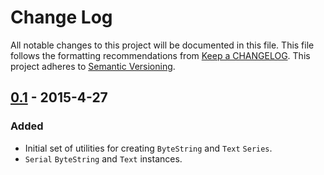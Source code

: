 # Change Log
All notable changes to this project will be documented in this file. This file
follows the formatting recommendations from [Keep a
CHANGELOG](http://keepachangelog.com/). This project adheres to [Semantic
Versioning](http://semver.org/).

## [0.1] - 2015-4-27
### Added
- Initial set of utilities for creating `ByteString` and `Text` `Series`.
- `Serial` `ByteString` and `Text` instances.

[0.1]: https://github.com/jdnavarro/smallcheck-series/compare/49b5b0...v0.1
